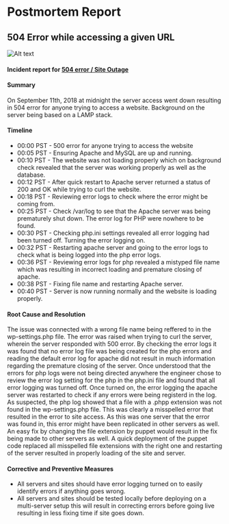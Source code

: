 # Postmortem Report
## 504 Error while accessing a given URL
![Alt text](https://raw.githubusercontent.com/MitaliSengupta/holberton-system_engineering-devops/master/0x19-postmortem/image.gif)

#### Incident report for [504 error / Site Outage](https://github.com/MitaliSengupta/holberton-system_engineering-devops/tree/master/0x17-web_stack_debugging_3)

#### Summary
On September 11th, 2018 at midnight the server access went down resulting in 504 error for anyone trying to access a website. Background on the server being based on a LAMP stack.

#### Timeline
* 00:00 PST - 500 error for anyone trying to access the website
* 00:05 PST - Ensuring Apache and MySQL are up and running.
* 00:10 PST - The website was not loading properly which on background check revealed that the server was working properly as
  well as the database.
* 00:12 PST - After quick restart to Apache server returned a status of 200 and OK while trying to curl the website.
* 00:18 PST - Reviewing error logs to check where the error might be coming from.
* 00:25 PST - Check /var/log to see that the Apache server was being prematurely shut down. The error log for PHP were nowhere to   be found.
* 00:30 PST - Checking php.ini settings revealed all error logging had been turned off. Turning the error logging on.
* 00:32 PST - Restarting apache server and going to the error logs to check what is being logged into the php error logs.
* 00:36 PST - Reviewing error logs for php revealed a mistyped file name which was resulting in incorrect loading and premature     closing of apache.
* 00:38 PST - Fixing file name and restarting Apache server.
* 00:40 PST - Server is now running normally and the website is loading properly.

#### Root Cause and Resolution
The issue was connected with a wrong file name being reffered to in the wp-settings.php file. The error was raised when trying to curl the server, wherein the server responded with 500 error. By checking the error logs it was found that no error log file was being created for the php errors and reading the default error log for apache did not result in much information regarding the premature closing of the server. Once understood that the errors for php logs were not being directed anywhere the engineer chose to review the error log setting for the php in the php.ini file and found that all error logging was turned off. Once turned on, the error logging the apache server was restarted to check if any errors were being registerd in the log. As suspected, the php log showed that a file with a .phpp extension was not found in the wp-settings.php file. This was clearly a misspelled error that resulted in the error to site access. As this was one server that the error was found in, this error might have been replicated in other servers as well. An easy fix by changing the file extension by puppet would result in the fix being made to other servers as well. A quick deployment of the puppet code replaced all misspelled file extensions with the right one and restarting of the server resulted in properly loading of the site and server.

#### Corrective and Preventive Measures
* All servers and sites should have error logging turned on to easily identify errors if anything goes wrong.
* All servers and sites should be tested locally before deploying on a multi-server setup this will result in correcting errors     before going live resulting in less fixing time if site goes down.
